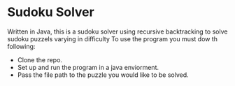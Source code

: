# Sudoku Solver

Written in Java, this is a sudoku solver using recursive backtracking to solve sudoku puzzels varying in difficulty
To use the program you must dow th following:
* Clone the repo.
* Set up and run the program in a java enviorment.
* Pass the file path to the puzzle you would like to be solved.
